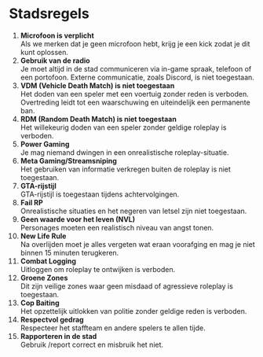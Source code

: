 <h1>Stadsregels</h1>
    <ol>
        <li><strong>Microfoon is verplicht</strong><br>Als we merken dat je geen microfoon hebt, krijg je een kick zodat je dit kunt oplossen.</li>
        <li><strong>Gebruik van de radio</strong><br>Je moet altijd in de stad communiceren via in-game spraak, telefoon of een portofoon. Externe communicatie, zoals Discord, is niet toegestaan.</li>        
        <li><strong>VDM (Vehicle Death Match) is niet toegestaan</strong><br>Het doden van een speler met een voertuig zonder reden is verboden. Overtreding leidt tot een waarschuwing en uiteindelijk een permanente ban.</li>        
        <li><strong>RDM (Random Death Match) is niet toegestaan</strong><br>Het willekeurig doden van een speler zonder geldige roleplay is verboden.</li>
        <li><strong>Power Gaming</strong><br>Je mag niemand dwingen in een onrealistische roleplay-situatie.</li>        
        <li><strong>Meta Gaming/Streamsniping</strong><br>Het gebruiken van informatie verkregen buiten de roleplay is niet toegestaan.</li>
        <li><strong>GTA-rijstijl</strong><br>GTA-rijstijl is toegestaan tijdens achtervolgingen.</li>        
        <li><strong>Fail RP</strong><br>Onrealistische situaties en het negeren van letsel zijn niet toegestaan.</li>
        <li><strong>Geen waarde voor het leven (NVL)</strong><br>Personages moeten een realistisch niveau van angst tonen.</li>
        <li><strong>New Life Rule</strong><br>Na overlijden moet je alles vergeten wat eraan voorafging en mag je niet binnen 15 minuten terugkeren.</li>
        <li><strong>Combat Logging</strong><br>Uitloggen om roleplay te ontwijken is verboden.</li>        
        <li><strong>Groene Zones</strong><br>Dit zijn veilige zones waar geen misdaad of agressieve roleplay is toegestaan.</li>
        <li><strong>Cop Baiting</strong><br>Het opzettelijk uitlokken van politie zonder geldige reden is verboden.</li>
        <li><strong>Respectvol gedrag</strong><br>Respecteer het staffteam en andere spelers te allen tijde.</li>
        <li><strong>Rapporteren in de stad</strong><br>Gebruik /report correct en misbruik het niet.</li>
    </ol>

